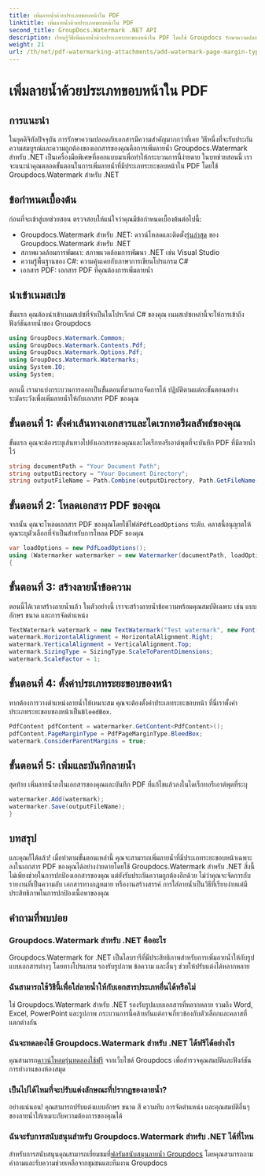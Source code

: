 ```yaml
---
title: เพิ่มลายน้ำด้วยประเภทขอบหน้าใน PDF
linktitle: เพิ่มลายน้ำด้วยประเภทขอบหน้าใน PDF
second_title: GroupDocs.Watermark .NET API
description: เรียนรู้วิธีเพิ่มลายน้ำด้วยประเภทระยะขอบหน้าใน PDF โดยใช้ Groupdocs รักษาความปลอดภัยเอกสารของคุณได้อย่างง่ายดาย
weight: 21
url: /th/net/pdf-watermarking-attachments/add-watermark-page-margin-type-pdf/
---
```


# เพิ่มลายน้ำด้วยประเภทขอบหน้าใน PDF

## การแนะนำ
ในยุคดิจิทัลปัจจุบัน การรักษาความปลอดภัยเอกสารมีความสำคัญมากกว่าที่เคย วิธีหนึ่งที่จะรับประกันความสมบูรณ์และความถูกต้องของเอกสารของคุณคือการเพิ่มลายน้ำ Groupdocs.Watermark สำหรับ .NET เป็นเครื่องมือพิเศษที่ออกแบบมาเพื่อทำให้กระบวนการนี้ง่ายดาย ในบทช่วยสอนนี้ เราจะแนะนำคุณตลอดขั้นตอนในการเพิ่มลายน้ำที่มีประเภทระยะขอบหน้าใน PDF โดยใช้ Groupdocs.Watermark สำหรับ .NET
## ข้อกำหนดเบื้องต้น
ก่อนที่จะเข้าสู่บทช่วยสอน ตรวจสอบให้แน่ใจว่าคุณมีข้อกำหนดเบื้องต้นต่อไปนี้:
-  Groupdocs.Watermark สำหรับ .NET: ดาวน์โหลดและติดตั้ง[รุ่นล่าสุด](https://releases.groupdocs.com/Watermark/net/) ของ Groupdocs.Watermark สำหรับ .NET
- สภาพแวดล้อมการพัฒนา: สภาพแวดล้อมการพัฒนา .NET เช่น Visual Studio
- ความรู้พื้นฐานของ C#: ความคุ้นเคยกับภาษาการเขียนโปรแกรม C#
- เอกสาร PDF: เอกสาร PDF ที่คุณต้องการเพิ่มลายน้ำ
## นำเข้าเนมสเปซ
ขั้นแรก คุณต้องนำเข้าเนมสเปซที่จำเป็นในโปรเจ็กต์ C# ของคุณ เนมสเปซเหล่านี้จะให้การเข้าถึงฟังก์ชันลายน้ำของ Groupdocs
```csharp
using GroupDocs.Watermark.Common;
using GroupDocs.Watermark.Contents.Pdf;
using GroupDocs.Watermark.Options.Pdf;
using GroupDocs.Watermark.Watermarks;
using System.IO;
using System;
```
ตอนนี้ เรามาแบ่งกระบวนการออกเป็นขั้นตอนที่สามารถจัดการได้ ปฏิบัติตามแต่ละขั้นตอนอย่างระมัดระวังเพื่อเพิ่มลายน้ำให้กับเอกสาร PDF ของคุณ
## ขั้นตอนที่ 1: ตั้งค่าเส้นทางเอกสารและไดเรกทอรีผลลัพธ์ของคุณ
ขั้นแรก คุณจะต้องระบุเส้นทางไปยังเอกสารของคุณและไดเร็กทอรีเอาต์พุตที่จะบันทึก PDF ที่มีลายน้ำไว้
```csharp
string documentPath = "Your Document Path";
string outputDirectory = "Your Document Directory";
string outputFileName = Path.Combine(outputDirectory, Path.GetFileName(documentPath));
```
## ขั้นตอนที่ 2: โหลดเอกสาร PDF ของคุณ
 จากนั้น คุณจะโหลดเอกสาร PDF ของคุณโดยใช้ไฟล์`PdfLoadOptions` ระดับ. คลาสนี้อนุญาตให้คุณระบุตัวเลือกที่จำเป็นสำหรับการโหลด PDF ของคุณ
```csharp
var loadOptions = new PdfLoadOptions();
using (Watermarker watermarker = new Watermarker(documentPath, loadOptions))
{
```
## ขั้นตอนที่ 3: สร้างลายน้ำข้อความ
ตอนนี้ได้เวลาสร้างลายน้ำแล้ว ในตัวอย่างนี้ เราจะสร้างลายน้ำข้อความพร้อมคุณสมบัติเฉพาะ เช่น แบบอักษร ขนาด และการจัดตำแหน่ง
```csharp
TextWatermark watermark = new TextWatermark("Test watermark", new Font("Arial", 42));
watermark.HorizontalAlignment = HorizontalAlignment.Right;
watermark.VerticalAlignment = VerticalAlignment.Top;
watermark.SizingType = SizingType.ScaleToParentDimensions;
watermark.ScaleFactor = 1;
```
## ขั้นตอนที่ 4: ตั้งค่าประเภทระยะขอบของหน้า
 หากต้องการวางตำแหน่งลายน้ำให้เหมาะสม คุณจะต้องตั้งค่าประเภทระยะขอบหน้า ที่นี่เราตั้งค่าประเภทระยะขอบของหน้าเป็น`BleedBox`.
```csharp
PdfContent pdfContent = watermarker.GetContent<PdfContent>();
pdfContent.PageMarginType = PdfPageMarginType.BleedBox;
watermark.ConsiderParentMargins = true;
```
## ขั้นตอนที่ 5: เพิ่มและบันทึกลายน้ำ
สุดท้าย เพิ่มลายน้ำลงในเอกสารของคุณและบันทึก PDF ที่แก้ไขแล้วลงในไดเร็กทอรีเอาต์พุตที่ระบุ
```csharp
watermarker.Add(watermark);
watermarker.Save(outputFileName);
}
```
## บทสรุป
และคุณก็ได้แล้ว! เมื่อทำตามขั้นตอนเหล่านี้ คุณจะสามารถเพิ่มลายน้ำที่มีประเภทระยะขอบหน้าเฉพาะลงในเอกสาร PDF ของคุณได้อย่างง่ายดายโดยใช้ Groupdocs.Watermark สำหรับ .NET สิ่งนี้ไม่เพียงช่วยในการปกป้องเอกสารของคุณ แต่ยังรับประกันความถูกต้องอีกด้วย ไม่ว่าคุณจะจัดการกับรายงานที่เป็นความลับ เอกสารทางกฎหมาย หรืองานสร้างสรรค์ การใส่ลายน้ำเป็นวิธีที่เรียบง่ายแต่มีประสิทธิภาพในการปกป้องเนื้อหาของคุณ
## คำถามที่พบบ่อย
### Groupdocs.Watermark สำหรับ .NET คืออะไร
Groupdocs.Watermark for .NET เป็นไลบรารีที่มีประสิทธิภาพสำหรับการเพิ่มลายน้ำให้กับรูปแบบเอกสารต่างๆ โดยทางโปรแกรม รองรับรูปภาพ ข้อความ และอื่นๆ ช่วยให้ปรับแต่งได้หลากหลาย
### ฉันสามารถใช้วิธีนี้เพื่อใส่ลายน้ำให้กับเอกสารประเภทอื่นได้หรือไม่
ใช่ Groupdocs.Watermark สำหรับ .NET รองรับรูปแบบเอกสารที่หลากหลาย รวมถึง Word, Excel, PowerPoint และรูปภาพ กระบวนการนี้คล้ายกันแต่อาจเกี่ยวข้องกับตัวเลือกและคลาสที่แตกต่างกัน
### ฉันจะทดลองใช้ Groupdocs.Watermark สำหรับ .NET ได้ฟรีได้อย่างไร
 คุณสามารถ[ดาวน์โหลดรุ่นทดลองใช้ฟรี](https://releases.groupdocs.com/) จากเว็บไซต์ Groupdocs เพื่อสำรวจคุณสมบัติและฟังก์ชันการทำงานของห้องสมุด
### เป็นไปได้ไหมที่จะปรับแต่งลักษณะที่ปรากฏของลายน้ำ?
อย่างแน่นอน! คุณสามารถปรับแต่งแบบอักษร ขนาด สี ความทึบ การจัดตำแหน่ง และคุณสมบัติอื่นๆ ของลายน้ำให้เหมาะกับความต้องการของคุณได้
### ฉันจะรับการสนับสนุนสำหรับ Groupdocs.Watermark สำหรับ .NET ได้ที่ไหน
 สำหรับการสนับสนุนคุณสามารถเยี่ยมชมที่[ฟอรัมสนับสนุนลายน้ำ Groupdocs](https://forum.groupdocs.com/c/watermark/19) โดยคุณสามารถถามคำถามและรับความช่วยเหลือจากชุมชนและทีมงาน Groupdocs
